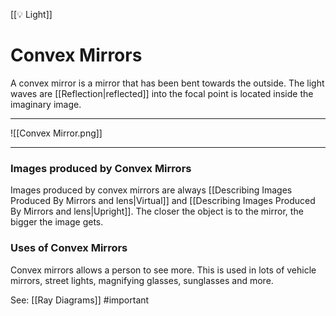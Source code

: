 [[💡 Light]]
# Convex Mirrors 
A convex mirror is a mirror that has been bent towards the outside. The light waves are [[Reflection|reflected]] into the focal point is located inside the imaginary image.

****
![[Convex Mirror.png]]
****

### Images produced by Convex Mirrors
Images produced by convex mirrors are always [[Describing Images Produced By Mirrors and lens|Virtual]] and [[Describing Images Produced By Mirrors and lens|Upright]]. The closer the object is to the mirror, the bigger the image gets. 

### Uses of Convex Mirrors
Convex mirrors allows a person to see more. This is used in lots of vehicle mirrors, street lights, magnifying glasses, sunglasses and more.

See: [[Ray Diagrams]]
#important 
